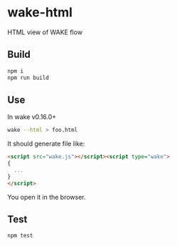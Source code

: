# wake-html

HTML view of WAKE flow

## Build

```sh
npm i
npm run build
```

## Use

In wake v0.16.0+

```sh
wake --html > foo.html
```

It should generate file like:

```html
<script src="wake.js"></script><script type="wake">
{
  ...
}
</script>
```

You open it in the browser.

## Test

```sh
npm test
```
